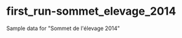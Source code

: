 first_run-sommet_elevage_2014
=============================

Sample data for "Sommet de l'élevage 2014"
